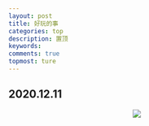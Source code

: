 ```yaml
---
layout: post
title: 好玩的事
categories: top
description: 置顶
keywords: 
comments: true
topmost: ture
---
```


## 2020.12.11

<div align="center">
   <img src="https://MAO202012.github.io/images/interesting/2020.12.11.jpg" style="zoom:100%" />
</div>

